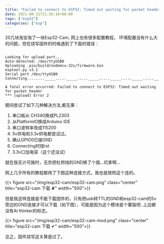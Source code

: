 ```yaml
---
title: "Failed to connect to ESP32: Timed out waiting for packet header"
date: 2021-08-31T21:56:16+08:00
tags: ["esp32"]
categories: ["esp"]
---
```


20几块淘宝淘了一块Esp32-Cam, 网上也有很多配置教程， 环境配置没有什么大的问题，但在烧写固件的时候遇到了下面的错误：  

```

Looking for upload port...
Auto-detected: /dev/ttyUSB0
Uploading .pio/build/nodemcu-32s/firmware.bin
esptool.py v3.1
Serial port /dev/ttyUSB0
Connecting........_____....._____....._____....._____....._____....._____....._____

A fatal error occurred: Failed to connect to ESP32: Timed out waiting for packet header
*** [upload] Error 2

```

期间尝试了如下几种解决方法,都无果：  

1. 串口板从 CH340换成PL2303
2. 从PlatformIO换成Arduino IDE
3. 串口波特率改成115200
4. 5v供电和3.3v供电都尝试过。
5. 确认GPIO0已接GND
6. Connecting时按rst
7. 3.3v口加电容（这个还没试）

就在我无计可施时，无奈把杜邦线的GND换了个插...坑爹啊...  

网上几乎所有的教程都用了下图这种连接方式，我也是按照这个连的。

{{< figure src="/img/esp32-cam/esp32-cam.png"  class="center" title="esp32-cam 下载 ✘" width="500">}}

但是我这样连接是不能下载固件的，只有把usb转TTL的GND和esp32-cam的5v旁边的GND连接才可以下载（如下图），可能是因为这个模块是个寨版吧..上边都没有AI thinker的标志。

{{< figure src="/img/esp32-cam/esp32-cam-mod.png"  class="center" title="esp32-cam 下载 ✔" width="500">}}

总之，固件烧写这关算是过了。